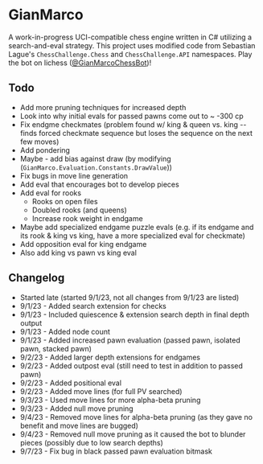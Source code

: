 # GianMarco

A work-in-progress UCI-compatible chess engine written in C# utilizing a search-and-eval strategy. This project uses modified code from Sebastian Lague's `ChessChallenge.Chess` and `ChessChallenge.API` namespaces. Play the bot on lichess ([@GianMarcoChessBot](https://lichess.org/@/GianMarcoChessBot))!

## Todo
- Add more pruning techniques for increased depth
- Look into why initial evals for passed pawns come out to ~ -300 cp
- Fix endgme checkmates (problem found w/ king & queen vs. king -- finds forced checkmate sequence but loses the sequence on the next few moves)
- Add pondering
- Maybe - add bias against draw (by modifying (`GianMarco.Evaluation.Constants.DrawValue`))
- Fix bugs in move line generation
- Add eval that encourages bot to develop pieces
- Add eval for rooks
	- Rooks on open files
	- Doubled rooks (and queens)
	- Increase rook weight in endgame
- Maybe add specialized endgame puzzle evals (e.g. if its endgame and its rook & king vs king, have a more specialized eval for checkmate)
- Add opposition eval for king endgame
- Also add king vs pawn vs king eval

## Changelog
- Started late (started 9/1/23, not all changes from 9/1/23 are listed)
- 9/1/23 - Added search extension for checks
- 9/1/23 - Included quiescence & extension search depth in final depth output
- 9/1/23 - Added node count
- 9/1/23 - Added increased pawn evaluation (passed pawn, isolated pawn, stacked pawn)
- 9/2/23 - Added larger depth extensions for endgames
- 9/2/23 - Added outpost eval (still need to test in addition to passed pawn)
- 9/2/23 - Added positional eval
- 9/2/23 - Added move lines (for full PV searched)
- 9/3/23 - Used move lines for more alpha-beta pruning
- 9/3/23 - Added null move pruning
- 9/4/23 - Removed move lines for alpha-beta pruning (as they gave no benefit and move lines are bugged)
- 9/4/23 - Removed null move pruning as it caused the bot to blunder pieces (possibly due to low search depths)
- 9/7/23 - Fix bug in black passed pawn evaluation bitmask